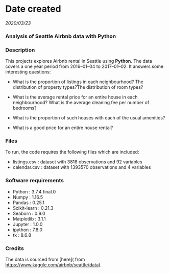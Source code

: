 # Date created
*2020/03/23*

### Analysis of Seattle Airbnb data with **Python**


### Description
This projects explores Airbnb rental in Seattle using **Python**. The data covers a one year period from 2016–01–04 to 2017–01–02. It answers some interesting questions:

* What is the proportion of listings in each neighbourhood? The distribution of property types?The distribution of room types?
* What is the average rental price for an entire house in each neighbourhood? 
    What is the average cleaning fee per number of bedrooms?

* What is the proportion of such houses  with each of the usual amenities?
* What is a good price for an entire house rental?

### Files 
To run, the code requires the following files which are included:
* listings.csv      : dataset with 3818 observations and  92 variables
* calendar.csv      : dataset with 1393570 observations  and 4 variables


### Software requirements

* Python           : 3.7.4.final.0
* Numpy            : 1.16.5
* Pandas           : 0.25.1
* Scikit-learn     : 0.21.3  
* Seaborn          : 0.9.0     
* Matplotlib       : 3.1.1  
* Jupyter          : 1.0.0   
* ipython          : 7.8.0 
* tk               : 8.6.8      

### Credits
The data is sourced from [here]( from https://www.kaggle.com/airbnb/seattle/data).


